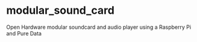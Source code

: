 # modular_sound_card
Open Hardware modular soundcard and audio player using a Raspberry Pi and Pure Data
